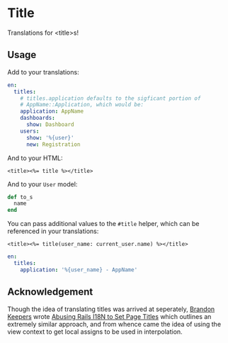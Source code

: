 # Title

Translations for \<title\>s!

## Usage

Add to your translations:

```yaml
en:
  titles:
    # titles.application defaults to the sigficant portion of
    # AppName::Application, which would be:
    application: AppName
    dashboards:
      show: Dashboard
    users:
      show: '%{user}'
      new: Registration
```

And to your HTML:

```erb
<title><%= title %></title>
```

And to your `User` model:

```ruby
def to_s
  name
end
```

You can pass additional values to the `#title` helper, which can be referenced
in your translations:

```erb
<title><%= title(user_name: current_user.name) %></title>
```

```yaml
en:
  titles:
    application: '%{user_name} - AppName'
```

## Acknowledgement

Though the idea of translating titles was arrived at seperately, [Brandon
Keepers] wrote [Abusing Rails I18N to Set Page Titles] which outlines an
extremely similar approach, and from whence came the idea of using the view
context to get local assigns to be used in interpolation.

[Brandon Keepers]: https://github.com/bkeepers
[Abusing Rails I18N to Set Page Titles]: https://opensoul.org/2012/11/05/abusing-rails-i18n-to-set-page-titles/
